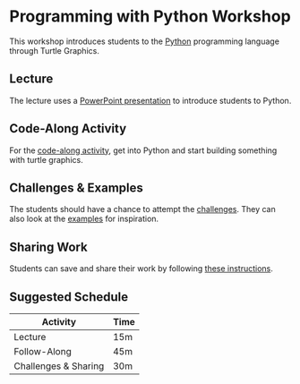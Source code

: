 # Programming with Python Workshop
This workshop introduces students to the [Python](https://www.python.org/) programming language through Turtle Graphics.

## Lecture
The lecture uses a [PowerPoint presentation](ProgrammingWithPython.pptx) to introduce students to Python.

## Code-Along Activity
For the [code-along activity](TurtleCodeAlong.md), get into Python and start building something with turtle graphics.

## Challenges & Examples
The students should have a chance to attempt the [challenges](TurtleChallenges.md). They can also look at the [examples](TurtleExamples.md) for inspiration.

## Sharing Work
Students can save and share their work by following [these instructions](SharingWork.md).

## Suggested Schedule

| Activity | Time |
|-|-|
| Lecture | 15m |
| Follow-Along | 45m |
| Challenges & Sharing | 30m |